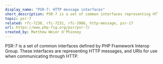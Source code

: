 ```yaml
---
display_name: "PSR-7: HTTP message interfaces"
short_description: PSR-7 is a set of common interfaces representing HTTP messages, and URIs.
topic: psr-7
related: rfc-7230, rfc-7231, rfc-3986, http-message, psr-17
url: https://www.php-fig.org/psr/psr-7/
created_by: Matthew Weier O'Phinney
---
```

PSR-7 is a set of common interfaces defined by PHP Framework Interop Group. These interfaces are representing HTTP messages, and URIs for use when communicating through HTTP.
